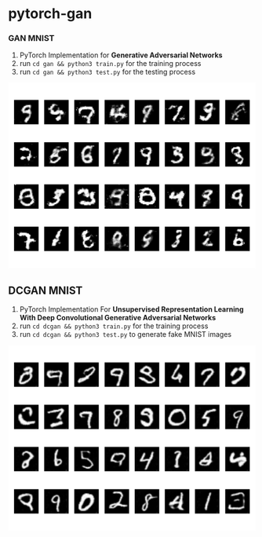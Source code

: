 # pytorch-gan


### GAN MNIST
1. PyTorch Implementation for **Generative Adversarial Networks**
2. run `cd gan && python3 train.py` for the training process
3. run `cd gan && python3 test.py` for the testing process
   
![gan_mnist](img/gan_mnist.png)

## DCGAN MNIST
1. PyTorch Implementation For **Unsupervised Representation Learning With Deep Convolutional Generative Adversarial Networks**
2. run `cd dcgan && python3 train.py` for the training process
3. run `cd dcgan && python3 test.py` to generate fake MNIST images 

![dcgan_mnist](img/dcgan_mnist.png)
